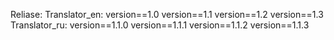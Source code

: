 Reliase:
Translator_en:
version==1.0
version==1.1
version==1.2
version==1.3
Translator_ru:
version==1.1.0
version==1.1.1
version==1.1.2
version==1.1.3
